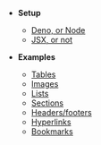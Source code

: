 - **Setup**

  - [Deno, or Node](../setup/deno-or-node.md)
  - [JSX, or not](../setup/jsx-or-not.md)

- **Examples**
  - [Tables](../examples/tables.md)
  - [Images](../examples/images.md)
  - [Lists](../examples/lists.md)
  - [Sections](../examples/sections.md)
  - [Headers/footers](../examples/headers-and-footers.md)
  - [Hyperlinks](../examples/hyperlinks.md)
  - [Bookmarks](../examples/bookmarks.md)
